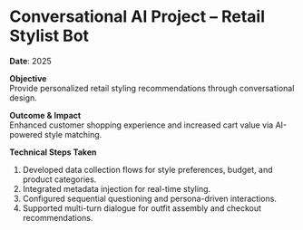 # Conversational AI Project – Retail Stylist Bot

**Date**: 2025  

**Objective**  
Provide personalized retail styling recommendations through conversational design.  

**Outcome & Impact**  
Enhanced customer shopping experience and increased cart value via AI-powered style matching.  

**Technical Steps Taken**  
1. Developed data collection flows for style preferences, budget, and product categories.  
2. Integrated metadata injection for real-time styling.  
3. Configured sequential questioning and persona-driven interactions.  
4. Supported multi-turn dialogue for outfit assembly and checkout recommendations.  
